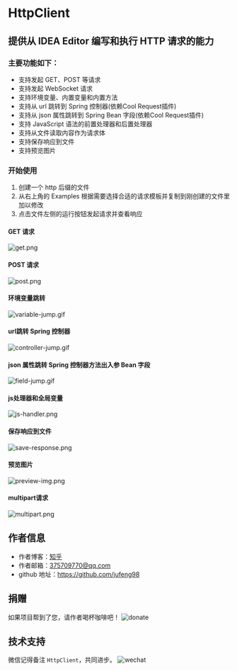 # HttpClient
## 提供从 IDEA Editor 编写和执行 HTTP 请求的能力

### 主要功能如下：
- 支持发起 GET、POST 等请求
- 支持发起 WebSocket 请求
- 支持环境变量、内置变量和内置方法
- 支持从 url 跳转到 Spring 控制器(依赖Cool Request插件)
- 支持从 json 属性跳转到 Spring Bean 字段(依赖Cool Request插件)
- 支持 JavaScript 语法的前置处理器和后置处理器
- 支持从文件读取内容作为请求体
- 支持保存响应到文件
- 支持预览图片

### 开始使用
1. 创建一个 http 后缀的文件
2. 从右上角的 Examples 根据需要选择合适的请求模板并复制到刚创建的文件里加以修改
3. 点击文件左侧的运行按钮发起请求并查看响应

#### GET 请求
![get.png](https://github.com/jufeng98/HttpClient/blob/master/images/get.png)
#### POST 请求
![post.png](https://github.com/jufeng98/HttpClient/blob/master/images/post.png)
#### 环境变量跳转
![variable-jump.gif](https://github.com/jufeng98/HttpClient/blob/master/images/variable-jump.gif)
#### url跳转 Spring 控制器
![controller-jump.gif](https://github.com/jufeng98/HttpClient/blob/master/images/controller-jump.gif)
#### json 属性跳转 Spring 控制器方法出入参 Bean 字段
![field-jump.gif](https://github.com/jufeng98/HttpClient/blob/master/images/field-jump.gif)
#### js处理器和全局变量
![js-handler.png](https://github.com/jufeng98/HttpClient/blob/master/images/js-handler.png)
#### 保存响应到文件
![save-response.png](https://github.com/jufeng98/HttpClient/blob/master/images/save-response.png)
#### 预览图片
![preview-img.png](https://github.com/jufeng98/HttpClient/blob/master/images/preview-img.png)
#### multipart请求
![multipart.png](https://github.com/jufeng98/HttpClient/blob/master/images/multipart.png)

## 作者信息
- 作者博客：[知乎](https://www.zhihu.com/people/liang-yu-dong-44)
- 作者邮箱：375709770@qq.com
- github 地址：https://github.com/jufeng98
## 捐赠
如果项目帮到了您，请作者喝杯咖啡吧！
![donate](https://github.com/jufeng98/HttpClient/blob/master/images/donate.png)
## 技术支持
微信记得备注 ```HttpClient```，共同进步。
![wechat](https://github.com/jufeng98/HttpClient/blob/master/images/wechat.png)
